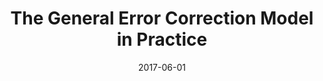 ---
title: "The General Error Correction Model in Practice"
collection: publications
permalink: /publication/2017-GeneralErrorCorrection
excerpt: "Enns et al. respond to recent work by Grant and Lebo and Lebo and Grant that raises a number of concerns with political scientists’ use of the general error correction model (GECM). While agreeing with the particular rules one should apply when using unit root data in the GECM, Enns et al. still advocate procedures that will lead researchers astray. Most especially, they fail to recognize the difficulty in interpreting the GECM's 'error correction coefficient.' Without being certain of the univariate properties of one's data it is extremely difficult (or perhaps impossible) to know whether or not cointegration exists and error correction is occurring. We demonstrate the crucial differences for the GECM between having evidence of a unit root (from Dickey-Fuller tests) versus actually having a unit root. Looking at simulations and two applied examples we show how overblown findings of error correction await the uncareful researcher."
date: 2017-06-01
venue: 'Research and Politics'
link: 'https://doi.org/10.1177/2053168017713059'
paperurl: '/files/articles/lebo2017general_accepted.pdf'
dataverse: 'http://dataverse.harvard.edu/dataset.xhtml?persistentId=doi:10.7910/DVN/D1TW2Y'
citation: 'Lebo, Matthew, and Patrick Kraft. (2017). &quot;The General Error Correction Model in Practice.&quot; <i>Research and Politics</i> 4(2): 2053168017713059.'
---